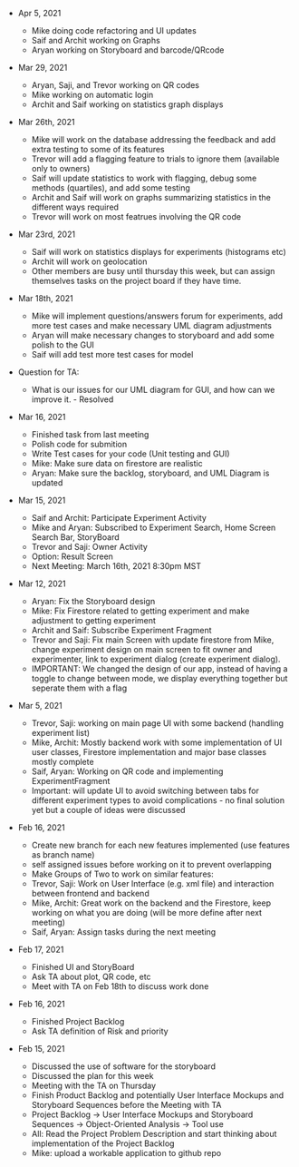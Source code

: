 * Apr 5, 2021
   * Mike doing code refactoring and UI updates
   * Saif and Archit working on Graphs
   * Aryan working on Storyboard and barcode/QRcode

* Mar 29, 2021
   * Aryan, Saji, and Trevor working on QR codes
   * Mike working on automatic login
   * Archit and Saif working on statistics graph displays

* Mar 26th, 2021
   * Mike will work on the database addressing the feedback and add extra testing to some of its features
   * Trevor will add a flagging feature to trials to ignore them (available only to owners)
   * Saif will update statistics to work with flagging, debug some methods (quartiles), and add some testing
   * Archit and Saif will work on graphs summarizing statistics in the different ways required
   * Trevor will work on most featrues involving the QR code

* Mar 23rd, 2021
   * Saif will work on statistics displays for experiments (histograms etc)
   * Archit will work on geolocation
   * Other members are busy until thursday this week, but can assign themselves tasks on the project board if they have time.

* Mar 18th, 2021
   * Mike will implement questions/answers forum for experiments, add more test cases and make necessary UML diagram adjustments
   * Aryan will make necessary changes to storyboard and add some polish to the GUI
   * Saif will add test more test cases for model

* Question for TA:
    * What is our issues for our UML diagram for GUI, and how can we improve it. - Resolved

* Mar 16, 2021
    * Finished task from last meeting
    * Polish code for submition
    * Write Test cases for your code (Unit testing and GUI)
    * Mike: Make sure data on firestore are realistic
    * Aryan: Make sure the backlog, storyboard, and UML Diagram is updated

* Mar 15, 2021
    * Saif and Archit: Participate Experiment Activity
    * Mike and Aryan: Subscribed to Experiment Search, Home Screen Search Bar, StoryBoard
    * Trevor and Saji: Owner Activity
    * Option: Result Screen
    * Next Meeting: March 16th, 2021 8:30pm MST

* Mar 12, 2021
    * Aryan: Fix the Storyboard design
    * Mike: Fix Firestore related to getting experiment and make adjustment to getting experiment
    * Archit and Saif: Subscribe Experiment Fragment
    * Trevor and Saji: Fix main Screen with update firestore from Mike, change experiment design on main screen to fit owner and experimenter, link to experiment dialog (create experiment dialog).
    * IMPORTANT: We changed the design of our app, instead of having a toggle to change between mode, we display everything together but seperate them with a flag
    

* Mar 5, 2021
    * Trevor, Saji: working on main page UI with some backend (handling experiment list)
    * Mike, Archit: Mostly backend work with some implementation of UI user classes, Firestore implementation and major base classes mostly complete 
    * Saif, Aryan: Working on QR code and implementing ExperimentFragment
    * Important: will update UI to avoid switching between tabs for different experiment types to avoid complications - no final solution yet but a couple of ideas were discussed

* Feb 16, 2021
    * Create new branch for each new features implemented (use features as branch name)
    * self assigned issues before working on it to prevent overlapping  
    * Make Groups of Two to work on similar features:
    * Trevor, Saji: Work on User Interface (e.g. xml file) and interaction between frontend and backend
    * Mike, Archit: Great work on the backend and the Firestore, keep working on what you are doing (will be more define after next meeting)
    * Saif, Aryan: Assign tasks during the next meeting


* Feb 17, 2021
    * Finished UI and StoryBoard
    * Ask TA about plot, QR code, etc
    * Meet with TA on Feb 18th to discuss work done

* Feb 16, 2021
    * Finished Project Backlog
    * Ask TA definition of Risk and priority

* Feb 15, 2021
    * Discussed the use of software for the storyboard
    * Discussed the plan for this week
    * Meeting with the TA on Thursday
    * Finish Product Backlog and potentially User Interface Mockups and Storyboard Sequences before the Meeting with TA
    * Project Backlog -> User Interface Mockups and Storyboard Sequences -> Object-Oriented Analysis -> Tool use
    * All: Read the Project Problem Description and start thinking about implementation of the Project Backlog
    * Mike: upload a workable application to github repo
